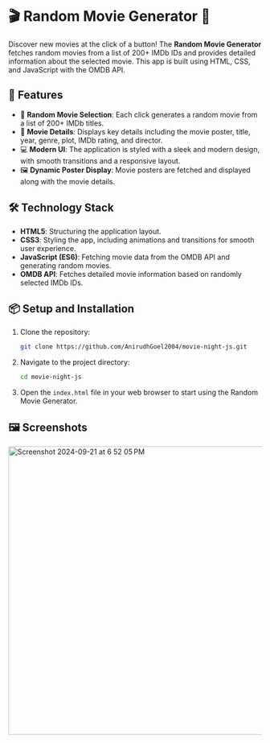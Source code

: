 # 🎬 Random Movie Generator 🍿

Discover new movies at the click of a button! The **Random Movie Generator** fetches random movies from a list of 200+ IMDb IDs and provides detailed information about the selected movie. This app is built using HTML, CSS, and JavaScript with the OMDB API.

## 🚀 Features

- 🎲 **Random Movie Selection**: Each click generates a random movie from a list of 200+ IMDb titles.
- 🎥 **Movie Details**: Displays key details including the movie poster, title, year, genre, plot, IMDb rating, and director.
- 💻 **Modern UI**: The application is styled with a sleek and modern design, with smooth transitions and a responsive layout.
- 🖼️ **Dynamic Poster Display**: Movie posters are fetched and displayed along with the movie details.

## 🛠️ Technology Stack

- **HTML5**: Structuring the application layout.
- **CSS3**: Styling the app, including animations and transitions for smooth user experience.
- **JavaScript (ES6)**: Fetching movie data from the OMDB API and generating random movies.
- **OMDB API**: Fetches detailed movie information based on randomly selected IMDb IDs.

## 📦 Setup and Installation

1. Clone the repository:

    ```bash
    git clone https://github.com/AnirudhGoel2004/movie-night-js.git
    ```

2. Navigate to the project directory:

    ```bash
    cd movie-night-js
    ```

3. Open the `index.html` file in your web browser to start using the Random Movie Generator.

## 🖼️ Screenshots
<img width="573" alt="Screenshot 2024-09-21 at 6 52 05 PM" src="https://github.com/user-attachments/assets/374e8553-6b68-4a14-8534-d25ac7cfff4a">


